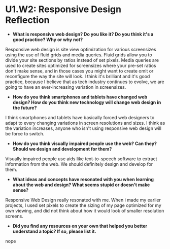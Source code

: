 # U1.W2: Responsive Design Reflection

* **What is responsive web design? Do you like it?  Do you think it's a good practice? Why or why not?**

Responsive web design is site view optimization for various screensizes using the use of fluid grids and media queries. Fluid grids allow you to divide your site sections by ratios instead of set pixels. Media queries are used to create sites optimized for screensizes where your pre-set ratios don't make sense, and in those cases you might want to create omit or reconfigure the way the site will look.  I think it's brilliant and it's good practice, because I believe that as tech industry continues to evolve, we are going to have an ever-increasing variation in screensizes.
* **How do you think smartphones and tablets have changed web design? How do you think new technology will change web design in the future?**

I think smartphones and tablets have basically forced web designers to adapt to every changing variations in screen resolutions and sizes.  I think as the variation increases, anyone who isn't using responsive web design will be force to switch.
* **How do you think visually impaired people use the web? Can they? Should we design and development for them?**

Visually impaired people use aids like text-to-speech software to extract information from the web. We should definitely design and develop for them.
* **What ideas and concepts have resonated with you when learning about the web and design? What seems stupid or doesn't make sense?**

Responsive Web Design really resonated with me. When i made my earlier projects, I used set pixels to create the sizing of my page optimized for my own viewing, and did not think about how it would look of smaller resolution screens. 
* **Did you find any resources on your own that helped you better understand a topic? If so, please list it.**

nope
